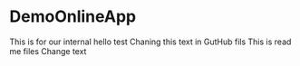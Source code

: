# DemoOnlineApp
This is for our internal 
hello test
Chaning this text in GutHub fils
This is read me files
Change text